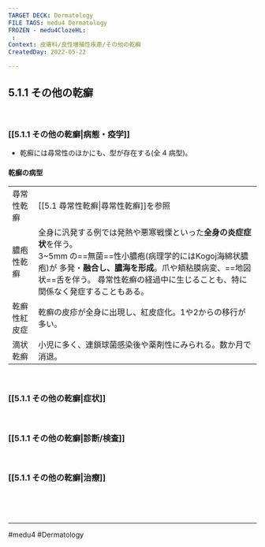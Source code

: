 ```yaml
---
TARGET DECK: Dermatology
FILE TAGS: medu4 Dermatology
FROZEN - medu4ClozeHL:
 : 
Context: 皮膚科/良性増殖性疾患/その他の乾癬
CreatedDay: 2022-05-22

---
```


## 5.1.1 その他の乾癬

<br>

### [[5.1.1 その他の乾癬|病態・疫学]]
* 乾癬には尋常性のほかにも、型が存在する(全 4 病型)。
#### 乾癬の病型
| | |
|---|---|
|尋常性乾癬|[[5.1 尋常性乾癬\|尋常性乾癬]]を参照|
|膿疱性乾癬|全身に汎発する例では発熱や悪寒戦慄といった**全身の炎症症状**を伴う。<br>3~5mm の==無菌==性小膿疱(病理学的にはKogoj海綿状膿疱)が 多発・**融合し、膿海を形成**。爪や頬粘膜病変、==地図状==舌を伴う。 尋常性乾癬の経過中に生じることも、特に関係なく発症することもある。|
|乾癬性紅皮症|乾癬の皮疹が全身に出現し、紅皮症化。1や2からの移行が多い。|
|滴状乾癬|小児に多く、連鎖球菌感染後や薬剤性にみられる。数か月で消退。|
<!--ID: 1653205808279-->




<br>

### [[5.1.1 その他の乾癬|症状]]


<br>

### [[5.1.1 その他の乾癬|診断/検査]]


<br>

### [[5.1.1 その他の乾癬|治療]]


<br><br><br>

---
#medu4 #Dermatology  